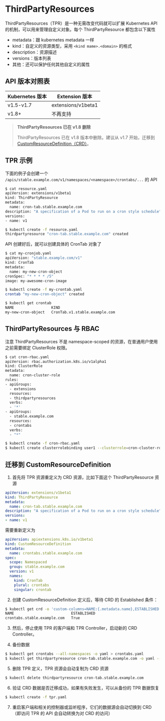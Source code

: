 # ThirdPartyResources

ThirdPartyResources（TPR）是一种无需改变代码就可以扩展 Kubernetes API 的机制，可以用来管理自定义对象。每个 ThirdPartyResource 都包含以下属性

- metadata：跟 kubernetes metadata 一样
- kind：自定义的资源类型，采用 `<kind mame>.<domain>` 的格式
- description：资源描述
- versions：版本列表
- 其他：还可以保护任何其他自定义的属性

## API 版本对照表

| Kubernetes 版本 | Extension 版本     |
| --------------- | ------------------ |
| v1.5-v1.7       | extensions/v1beta1 |
| v1.8+           | 不再支持           |

>  **ThirdPartyResources 已在 v1.8 删除**
>
>  ThirdPartyResources 已在 v1.8 版本中删除。建议从 v1.7 开始，迁移到 [CustomResourceDefinition（CRD）](customresourcedefinition.md)。

## TPR 示例

下面的例子会创建一个 `/apis/stable.example.com/v1/namespaces/<namespace>/crontabs/...` 的 API

```sh
$ cat resource.yaml
apiVersion: extensions/v1beta1
kind: ThirdPartyResource
metadata:
  name: cron-tab.stable.example.com
description: "A specification of a Pod to run on a cron style schedule"
versions:
- name: v1

$ kubectl create -f resource.yaml
thirdpartyresource "cron-tab.stable.example.com" created
```

API 创建好后，就可以创建具体的 CronTab 对象了

```sh
$ cat my-cronjob.yaml
apiVersion: "stable.example.com/v1"
kind: CronTab
metadata:
  name: my-new-cron-object
cronSpec: "* * * * /5"
image: my-awesome-cron-image

$ kubectl create -f my-crontab.yaml
crontab "my-new-cron-object" created

$ kubectl get crontab
NAME                 KIND
my-new-cron-object   CronTab.v1.stable.example.com
```

## ThirdPartyResources 与 RBAC

注意 ThirdPartyResources 不是 namespace-scoped 的资源，在普通用户使用之前需要绑定 ClusterRole 权限。

```sh
$ cat cron-rbac.yaml
apiVersion: rbac.authorization.k8s.io/v1alpha1
kind: ClusterRole
metadata:
  name: cron-cluster-role
rules:
- apiGroups:
  - extensions
  resources:
  - thirdpartyresources
  verbs:
  - '*'
- apiGroups:
  - stable.example.com
  resources:
  - crontabs
  verbs:
  - "*"

$ kubectl create -f cron-rbac.yaml
$ kubectl create clusterrolebinding user1 --clusterrole=cron-cluster-role --user=user1 --user=user2 --group=group1
```

## 迁移到 CustomResourceDefinition

1. 首先将 TPR 资源重定义为 CRD 资源，比如下面这个 ThirdPartyResource 资源

```yaml
apiVersion: extensions/v1beta1
kind: ThirdPartyResource
metadata:
  name: cron-tab.stable.example.com
description: "A specification of a Pod to run on a cron style schedule"
versions:
- name: v1
```

需要重新定义为

```yaml
apiVersion: apiextensions.k8s.io/v1beta1
kind: CustomResourceDefinition
metadata:
  name: crontabs.stable.example.com
spec:
  scope: Namespaced
  group: stable.example.com
  version: v1
  names:
    kind: CronTab
    plural: crontabs
    singular: crontab
```

2. 创建 CustomResourceDefinition 定义后，等待 CRD 的 Established 条件：

```sh
$ kubectl get crd -o 'custom-columns=NAME:{.metadata.name},ESTABLISHED:{.status.conditions[?(@.type=="Established")].status}'
NAME                          ESTABLISHED
crontabs.stable.example.com   True
```

3. 然后，停止使用 TPR 的客户端和 TPR Controller，启动新的 CRD Controller。

4. 备份数据

```sh
$ kubectl get crontabs --all-namespaces -o yaml > crontabs.yaml
$ kubectl get thirdpartyresource cron-tab.stable.example.com -o yaml --export > tpr.yaml
```

5. 删除 TPR 定义，TPR 资源会自动复制为 CRD 资源

```sh
$ kubectl delete thirdpartyresource cron-tab.stable.example.com
```

6. 验证 CRD 数据是否迁移成功，如果有失败发生，可以从备份的 TPR 数据恢复

```sh
$ kubectl create -f tpr.yaml
```

7. 重启客户端和相关的控制器或监听程序，它们的数据源会自动切换到 CRD（即访问 TPR 的 API 会自动转换为对 CRD 的访问）
